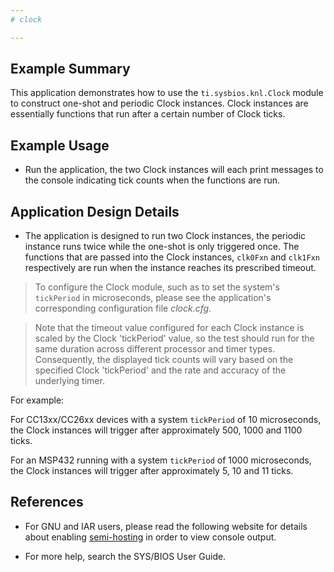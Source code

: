 ```yaml
---
# clock

---
```


## Example Summary

This application demonstrates how to use the `ti.sysbios.knl.Clock` module to
construct one-shot and periodic Clock instances. Clock instances are
essentially functions that run after a certain number of Clock ticks.

## Example Usage

* Run the application, the two Clock instances will each print messages to the
console indicating tick counts when the functions are run.

## Application Design Details

* The application is designed to run two Clock instances, the periodic
instance runs twice while the one-shot is only triggered once. The
functions that are passed into the Clock instances, `clk0Fxn` and `clk1Fxn`
respectively are run when the instance reaches its prescribed timeout.

> To configure the Clock module, such as to set the system's `tickPeriod` in
microseconds, please see the application's corresponding configuration file
*clock.cfg*.

> Note that the timeout value configured for each Clock instance is scaled
by the Clock 'tickPeriod' value, so the test should run for the same duration
across different processor and timer types.  Consequently, the displayed tick
counts will vary based on the specified Clock 'tickPeriod' and the rate and
accuracy of the underlying timer.

For example:

For CC13xx/CC26xx devices with a system `tickPeriod` of 10 microseconds,
the Clock instances will trigger after approximately 500, 1000 and
1100 ticks.

For an MSP432 running with a system `tickPeriod` of 1000 microseconds, the
Clock instances will trigger after approximately 5, 10 and 11 ticks.

## References
* For GNU and IAR users, please read the following website for details about
enabling [semi-hosting](http://processors.wiki.ti.com/index.php/TI-RTOS_Examples_SemiHosting)
in order to view console output.

* For more help, search the SYS/BIOS User Guide.
